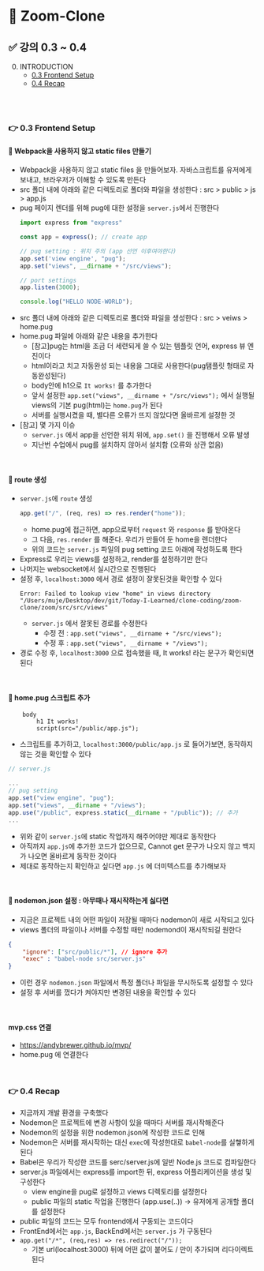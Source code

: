 # 📌 Zoom-Clone
## ✅ 강의 0.3 ~ 0.4

0. INTRODUCTION
    - <a href="">0.3 Frontend Setup</a>
    - <a href="">0.4 Recap</a>

<br>

<br>

### 👉 0.3 Frontend Setup
#### 🌈 Webpack을 사용하지 않고 static files 만들기
- Webpack을 사용하지 않고 static files 을 만들어보자. 자바스크립트를 유저에게 보내고, 브라우저가 이해할 수 있도록 만든다
- src 폴더 내에 아래와 같은 디렉토리로 폴더와 파일을 생성한다 : src > public > js > app.js
- pug 페이지 렌더를 위해 pug에 대한 설정을 `server.js`에서 진행한다
    ```javascript
    import express from "express"

    const app = express(); // create app

    // pug setting : 위치 주의 (app 선언 이후여야한다)
    app.set('view engine', "pug");
    app.set("views", __dirname + "/src/views");

    // port settings
    app.listen(3000); 

    console.log("HELLO NODE-WORLD");
    ```
- src 폴더 내에 아래와 같은 디렉토리로 폴더와 파일을 생성한다 : src > veiws > home.pug
- home.pug 파일에 아래와 같은 내용을 추가한다
    - [참고]pug는 html을 조금 더 세련되게 쓸 수 있는 템플릿 언어, express 뷰 엔진이다
    - html이라고 치고 자동완성 되는 내용을 그대로 사용한다(pug탬플릿 형태로 자동완성된다)
    - body안에 h1으로 `It works!` 를 추가한다
    - 앞서 설정한 `app.set("views", __dirname + "/src/views");` 에서 실행될 views의 기본 pug(html)는 `home.pug`가 된다
    - 서버를 실행시켰을 때, 별다른 오류가 뜨지 않았다면 올바르게 설정한 것
- [참고] 몇 가지 이슈
    - `server.js` 에서 app을 선언한 위치 위에, `app.set()` 을 진행해서 오류 발생
    - 지난번 수업에서 pug를 설치하지 않아서 설치함 (오류와 상관 없음)

<br>

#### 🌈 route 생성
- `server.js`에 `route` 생성
    ```javascript
    app.get("/", (req, res) => res.render("home"));
    ```
    - home.pug에 접근하면, app으로부터 `request` 와 `response` 를 받아온다
    - 그 다음, `res.render` 를 해준다. 우리가 만들어 둔 home을 렌더한다
    - 위의 코드는 `server.js` 파일의 pug setting 코드 아래에 작성하도록 한다
- Express로 우리는 views를 설정하고, render를 설정하기만 한다
- 나머지는 websocket에서 실시간으로 진행된다
- 설정 후, `localhost:3000` 에서 경로 설정이 잘못된것을 확인할 수 있다
    ```cell
    Error: Failed to lookup view "home" in views directory "/Users/muje/Desktop/dev/git/Today-I-Learned/clone-coding/zoom-clone/zoom/src/src/views"
    ```
    - `server.js` 에서 잘못된 경로를 수정한다 
        - 수정 전 : `app.set("views", __dirname + "/src/views");`
        - 수정 후 : `app.set("views", __dirname + "/views");`
- 경로 수정 후, `localhost:3000` 으로 접속했을 때, It works! 라는 문구가 확인되면 된다

<br>

#### 🌈 home.pug 스크립트 추가
```pug
    body 
        h1 It works!
        script(src="/public/app.js");
```
- 스크립트를 추가하고, `localhost:3000/public/app.js` 로 들어가보면, 동작하지 않는 것을 확인할 수 있다
```javascript
// server.js

...
// pug setting
app.set("view engine", "pug");
app.set("views", __dirname + "/views");
app.use("/public", express.static(__dirname + "/public")); // 추가
...

```
- 위와 같이 `server.js`에 static 작업까지 해주어야만 제대로 동작한다
- 아직까지 `app.js`에 추가한 코드가 없으므로, Cannot get 문구가 나오지 않고 백지가 나오면 올바르게 동작한 것이다
- 제대로 동작하는지 확인하고 싶다면 `app.js` 에 더미텍스트를 추가해보자

<br>

#### 🌈 nodemon.json 설정 : 아무때나 재시작하는게 싫다면
- 지금은 프로젝트 내의 어떤 파일이 저장될 때마다 nodemon이 새로 시작되고 있다
- views 폴더의 파일이나 서버를 수정할 때만 nodemond이 재시작되길 원한다

```json
{
    "ignore": ["src/public/*"], // ignore 추가
    "exec" : "babel-node src/server.js" 
}
```
- 이런 경우 `nodemon.json` 파일에서 특정 폴더나 파일을 무시하도록 설정할 수 있다
- 설정 후 서버를 껐다가 켜야지만 변경된 내용을 확인할 수 있다

<br>

#### mvp.css 연결
- https://andybrewer.github.io/mvp/
- home.pug 에 연결한다


<br>

### 👉 0.4 Recap
- 지금까지 개발 환경을 구축했다
- Nodemon은 프로젝트에 변경 사항이 있을 때마다 서버를 재시작해준다
- Nodemon의 설정을 위한 nodemon.json에 작성한 코드로 인해
- Nodemon은 서버를 재시작하는 대신 `exec`에 작성한대로 `babel-node`를 실햏하게된다 
- Babel은 우리가 작성한 코드를 serc/server.js에 일반 Node.js 코드로 컴파일한다 
- server.js 파일에서는 express를 import한 뒤, express 어플리케이션을 생성 및 구성한다 
    - view engine을 pug로 설정하고 views 디렉토리를 설정한다
    - public 파일의 static 작업을 진행한다 (app.use(..)) → 유저에게 공개할 폴더를 설정한다
- public 파일의 코드는 모두 frontend에서 구동되는 코드이다
- FrontEnd에서는 `app.js`, BackEnd에서는 `server.js` 가 구동된다
- `app.get("/*", (req,res) => res.redirect("/"));`
    - 기본 url(localhost:3000) 뒤에 어떤 값이 붙어도 / 만이 추가되며 리다이렉트된다